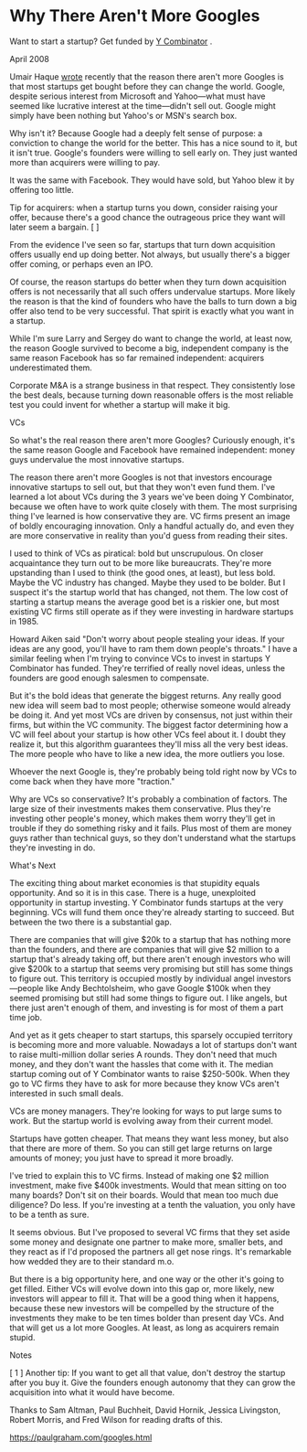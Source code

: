 # Why There Aren't More Googles

Want to start a startup? Get funded by [Y Combinator](http://ycombinator.com/apply.html) .

April 2008

Umair Haque [wrote](http://discussionleader.hbsp.com/haque/2008/04/i_agree_and_i.html) recently that the reason there aren't more Googles is that most startups get bought before they can change the world. Google, despite serious interest from Microsoft and Yahoo—what must have seemed like lucrative interest at the time—didn't sell out. Google might simply have been nothing but Yahoo's or MSN's search box.

Why isn't it? Because Google had a deeply felt sense of purpose: a conviction to change the world for the better. This has a nice sound to it, but it isn't true. Google's founders were willing to sell early on. They just wanted more than acquirers were willing to pay.

It was the same with Facebook. They would have sold, but Yahoo blew it by offering too little.

Tip for acquirers: when a startup turns you down, consider raising your offer, because there's a good chance the outrageous price they want will later seem a bargain. [ ]

From the evidence I've seen so far, startups that turn down acquisition offers usually end up doing better. Not always, but usually there's a bigger offer coming, or perhaps even an IPO.

Of course, the reason startups do better when they turn down acquisition offers is not necessarily that all such offers undervalue startups. More likely the reason is that the kind of founders who have the balls to turn down a big offer also tend to be very successful. That spirit is exactly what you want in a startup.

While I'm sure Larry and Sergey do want to change the world, at least now, the reason Google survived to become a big, independent company is the same reason Facebook has so far remained independent: acquirers underestimated them.

Corporate M&A is a strange business in that respect. They consistently lose the best deals, because turning down reasonable offers is the most reliable test you could invent for whether a startup will make it big.

VCs

So what's the real reason there aren't more Googles? Curiously enough, it's the same reason Google and Facebook have remained independent: money guys undervalue the most innovative startups.

The reason there aren't more Googles is not that investors encourage innovative startups to sell out, but that they won't even fund them. I've learned a lot about VCs during the 3 years we've been doing Y Combinator, because we often have to work quite closely with them. The most surprising thing I've learned is how conservative they are. VC firms present an image of boldly encouraging innovation. Only a handful actually do, and even they are more conservative in reality than you'd guess from reading their sites.

I used to think of VCs as piratical: bold but unscrupulous. On closer acquaintance they turn out to be more like bureaucrats. They're more upstanding than I used to think (the good ones, at least), but less bold. Maybe the VC industry has changed. Maybe they used to be bolder. But I suspect it's the startup world that has changed, not them. The low cost of starting a startup means the average good bet is a riskier one, but most existing VC firms still operate as if they were investing in hardware startups in 1985.

Howard Aiken said "Don't worry about people stealing your ideas. If your ideas are any good, you'll have to ram them down people's throats." I have a similar feeling when I'm trying to convince VCs to invest in startups Y Combinator has funded. They're terrified of really novel ideas, unless the founders are good enough salesmen to compensate.

But it's the bold ideas that generate the biggest returns. Any really good new idea will seem bad to most people; otherwise someone would already be doing it. And yet most VCs are driven by consensus, not just within their firms, but within the VC community. The biggest factor determining how a VC will feel about your startup is how other VCs feel about it. I doubt they realize it, but this algorithm guarantees they'll miss all the very best ideas. The more people who have to like a new idea, the more outliers you lose.

Whoever the next Google is, they're probably being told right now by VCs to come back when they have more "traction."

Why are VCs so conservative? It's probably a combination of factors. The large size of their investments makes them conservative. Plus they're investing other people's money, which makes them worry they'll get in trouble if they do something risky and it fails. Plus most of them are money guys rather than technical guys, so they don't understand what the startups they're investing in do.

What's Next

The exciting thing about market economies is that stupidity equals opportunity. And so it is in this case. There is a huge, unexploited opportunity in startup investing. Y Combinator funds startups at the very beginning. VCs will fund them once they're already starting to succeed. But between the two there is a substantial gap.

There are companies that will give $20k to a startup that has nothing more than the founders, and there are companies that will give $2 million to a startup that's already taking off, but there aren't enough investors who will give $200k to a startup that seems very promising but still has some things to figure out. This territory is occupied mostly by individual angel investors—people like Andy Bechtolsheim, who gave Google $100k when they seemed promising but still had some things to figure out. I like angels, but there just aren't enough of them, and investing is for most of them a part time job.

And yet as it gets cheaper to start startups, this sparsely occupied territory is becoming more and more valuable. Nowadays a lot of startups don't want to raise multi-million dollar series A rounds. They don't need that much money, and they don't want the hassles that come with it. The median startup coming out of Y Combinator wants to raise $250-500k. When they go to VC firms they have to ask for more because they know VCs aren't interested in such small deals.

VCs are money managers. They're looking for ways to put large sums to work. But the startup world is evolving away from their current model.

Startups have gotten cheaper. That means they want less money, but also that there are more of them. So you can still get large returns on large amounts of money; you just have to spread it more broadly.

I've tried to explain this to VC firms. Instead of making one $2 million investment, make five $400k investments. Would that mean sitting on too many boards? Don't sit on their boards. Would that mean too much due diligence? Do less. If you're investing at a tenth the valuation, you only have to be a tenth as sure.

It seems obvious. But I've proposed to several VC firms that they set aside some money and designate one partner to make more, smaller bets, and they react as if I'd proposed the partners all get nose rings. It's remarkable how wedded they are to their standard m.o.

But there is a big opportunity here, and one way or the other it's going to get filled. Either VCs will evolve down into this gap or, more likely, new investors will appear to fill it. That will be a good thing when it happens, because these new investors will be compelled by the structure of the investments they make to be ten times bolder than present day VCs. And that will get us a lot more Googles. At least, as long as acquirers remain stupid.

Notes

[ 1 ] Another tip: If you want to get all that value, don't destroy the startup after you buy it. Give the founders enough autonomy that they can grow the acquisition into what it would have become.

Thanks to Sam Altman, Paul Buchheit, David Hornik, Jessica Livingston, Robert Morris, and Fred Wilson for reading drafts of this.

https://paulgraham.com/googles.html
